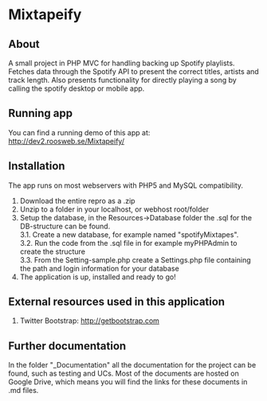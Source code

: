 Mixtapeify
==================

## About

A small project in PHP MVC for handling backing up Spotify playlists. Fetches data through the Spotify API to present the correct titles, artists and track length. Also presents functionality for directly playing a song by calling the spotify desktop or mobile app.

## Running app

You can find a running demo of this app at: http://dev2.roosweb.se/Mixtapeify/

## Installation

The app runs on most webservers with PHP5 and MySQL compatibility.

1. Download the entire repro as a .zip
2. Unzip to a folder in your localhost, or webhost root/folder
3. Setup the database, in the Resources->Database folder the .sql for the DB-structure can be found.  
    3.1. Create a new database, for example named "spotifyMixtapes".  
    3.2. Run the code from the .sql file in for example myPHPAdmin to create the structure  
    3.3. From the Setting-sample.php create a Settings.php file containing the path and login information for your database   
4. The application is up, installed and ready to go!

## External resources used in this application

1. Twitter Bootstrap: http://getbootstrap.com

## Further documentation

In the folder "_Documentation" all the documentation for the project can be found, such as testing and UCs. Most of the documents are hosted on Google Drive, which means you will find the links for these documents in .md files.
